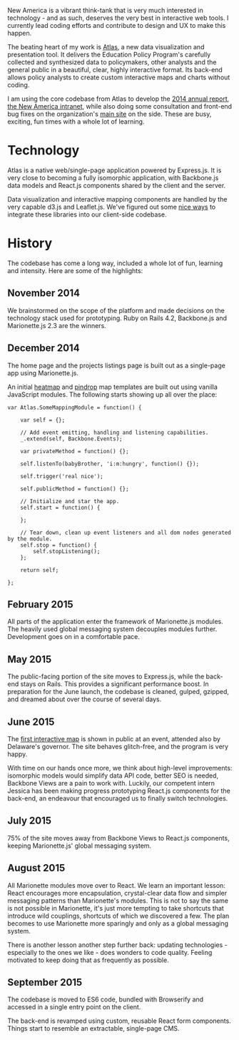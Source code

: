 New America is a vibrant think-tank that is very much interested in technology - and as such, deserves the very best in interactive web tools. I currently lead coding efforts and contribute to design and UX to make this happen.

The beating heart of my work is [Atlas](http://atlas.newamerica.org), a new data visualization and presentation tool. It delivers the Education Policy Program's carefully collected and synthesized data to policymakers, other analysts and the general public in a beautiful, clear, highly interactive format. Its back-end allows policy analysts to create custom interactive maps and charts without coding.

I am using the core codebase from Atlas to develop the [2014 annual report](http://2014.newamerica.org), [the New America intranet](http://my.newamerica.org), while also doing some consultation and front-end bug fixes on the organization's [main site](https://www.newamerica.org/) on the side. These are busy, exciting, fun times with a whole lot of learning.

# Technology

Atlas is a native web/single-page application powered by Express.js. It is very close to becoming a fully isomorphic application, with Backbone.js data models and React.js components shared by the client and the server.

Data visualization and interactive mapping components are handled by the very capable d3.js and Leaflet.js. We've figured out some [nice ways](/blog/scaling-tricks-for-geo) to integrate these libraries into our client-side codebase.

# History

The codebase has come a long way, included a whole lot of fun, learning and intensity. Here are some of the highlights:

## November 2014

We brainstormed on the scope of the platform and made decisions on the technology stack used for prototyping. Ruby on Rails 4.2, Backbone.js and Marionette.js 2.3 are the winners.

## December 2014

The home page and the projects listings page is built out as a single-page app using Marionette.js.

An initial [heatmap](http://atlas.newamerica.org/mapping-college-readiness) and [pindrop](http://atlas.newamerica.org/tech-early-literacy) map templates are built out using vanilla JavaScript modules. The following starts showing up all over the place:

	var Atlas.SomeMappingModule = function() {
		
		var self = {};

		// Add event emitting, handling and listening capabilities.
		_.extend(self, Backbone.Events);

		var privateMethod = function() {};

		self.listenTo(babyBrother, 'i:m:hungry', function() {});

		self.trigger('real nice');

		self.publicMethod = function() {};

		// Initialize and star the app.
		self.start = function() {

		};

		// Tear down, clean up event listeners and all dom nodes generated by the module.
		self.stop = function() {
			self.stopListening();
		};

		return self;

	};



## February 2015

All parts of the application enter the framework of Marionette.js modules. The heavily used global messaging system decouples modules further. Development goes on in a comfortable pace.

## May 2015

The public-facing portion of the site moves to Express.js, while the back-end stays on Rails. This provides a significant performance boost. In preparation for the June launch, the codebase is cleaned, gulped, gzipped, and dreamed about over the course of several days.

## June 2015

The [first interactive map](http://atlas.newamerica.org/mapping-college-readiness) is shown in public at an event, attended also by Delaware's governor. The site behaves glitch-free, and the program is very happy.

With time on our hands once more, we think about high-level improvements: isomorphic models would simplify data API code, better SEO is needed, Backbone Views are a pain to work with. Luckily, our competent intern Jessica has been making progress prototyping React.js components for the back-end, an endeavour that encouraged us to finally switch technologies.

## July 2015

75% of the site moves away from Backbone Views to React.js components, keeping Marionette.js' global messaging system.

## August 2015

All Marionette modules move over to React. We learn an important lesson: React encourages more encapsulation, crystal-clear data flow and simpler messaging patterns than Marionette's modules. This is not to say the same is not possible in Marionette, it's just more tempting to take shortcuts that introduce wild couplings, shortcuts of which we discovered a few. The plan becomes to use Marionette more sparingly and only as a global messaging system.

There is another lesson another step further back: updating technologies - especially to the ones we like - does wonders to code quality. Feeling motivated to keep doing that as frequently as possible.

## September 2015

The codebase is moved to ES6 code, bundled with Browserify and accessed in a single entry point on the client.

The back-end is revamped using custom, reusable React form components. Things start to resemble an extractable, single-page CMS.